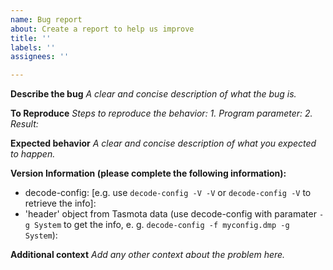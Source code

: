 ```yaml
---
name: Bug report
about: Create a report to help us improve
title: ''
labels: ''
assignees: ''

---
```


**Describe the bug**
_A clear and concise description of what the bug is._

**To Reproduce**
_Steps to reproduce the behavior:_
_1. Program parameter:_
_2. Result:_

**Expected behavior**
_A clear and concise description of what you expected to happen._

**Version Information (please complete the following information):**
- decode-config: [e.g. use `decode-config -V -V` or `decode-config -V` to retrieve the info]:  
- 'header' object from Tasmota data (use decode-config with paramater `-g System` to get the info, e. g. `decode-config -f myconfig.dmp -g System`):  

**Additional context**
_Add any other context about the problem here._
